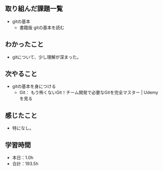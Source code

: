 ## 取り組んだ課題一覧
- gitの基本
  - 書籍版 gitの基本を読む
## わかったこと
-  gitについて、少し理解が深まった。
## 次やること
- gitの基本を身につける
  - Git： もう怖くないGit！チーム開発で必要なGitを完全マスター | Udemy　を見る
## 感じたこと
- 特になし。
## 学習時間
- 本日：1.0h
- 合計：193.5h